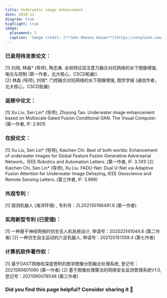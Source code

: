```yaml
---
title: Underwater image enhancement
date: 2019-11
diagram: true
highlight: true
image:
  placement: 3
  caption: 'Image credit: [**John Moeses Bauan**](https://unsplash.com/photos/OGZtQF8iC0g)'
---
```


### 已录用待发表论文：
  [1] 刘旭, 林森* (导师), 陶志勇. 全局特征双注意力融合对抗网络的水下图像增强, 电光与控制 (第一作者，北大核心，CSCD拓展)\\  
  [2] 林森 (导师), 刘旭*. 门控融合对抗网络的水下图像增强, 图学学报 (通信作者，北大核心，CSCD拓展)

### 返修中论文：
  [1] Xu Liu, Sen Lin* (导师), Zhiyong Tao. Underwater image enhancement based on Multiscale Gated Fusion Conditional GAN. The Visual Computer. (第一作者, IF: 2.601)

### 在投论文：
  [1] Xu Liu, Sen Lin* (导师), Kaichen Chi. Best of both worlds: Enhancement of underwater images for Global Feature Fusion Generative Adversarial Network，IEEE Robotics and  Automation Letters. (第一作者, IF: 3.741)
  [2] Kaichen Chi, Sen Lin* (导师), Xu Liu. FADU-Net: Dual U-Net via Adaptive Fusion Attention for Underwater Image Dehazing, IEEE Geoscience and Remote Sensing Letters. (第三作者, IF: 3.996)

### 外观专利：
  [1] 探测机器人 (海洋环境) , 专利号：ZL202130168481.8 (第一作者)

### 实用新型专利 (已受理)：
  [1] 一种基于神经网络的仿生无人机系统设计, 申请号：202023141044.6 (第二作者)
  [2] 一种仿生自主运动的六足机器人, 申请号：202120151359.4 (第七作者)

### 计算机软件著作权：
  [1] 基于DAST网络和深度卷积的医学图像分割融合处理系统, 登记号：2021SR0601090 (第一作者)
  [2] 基于图像处理算法的网络安全监测管理系统V1.0, 登记号：2021SR0078548 (第三作者)

### Did you find this page helpful? Consider sharing it 🙌
